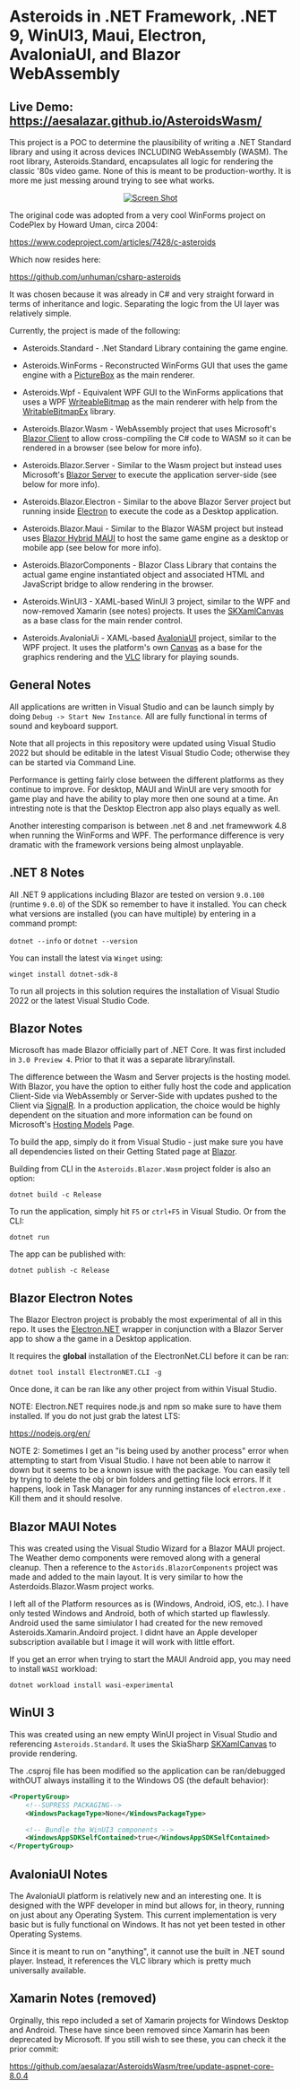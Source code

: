 # Asteroids in .NET Framework, .NET 9, WinUI3, Maui, Electron, AvaloniaUI, and Blazor WebAssembly

## Live Demo: https://aesalazar.github.io/AsteroidsWasm/

This project is a POC to determine the plausibility of writing a .NET Standard library and using it across devices INCLUDING WebAssembly (WASM).  The root library, Asteroids.Standard, encapsulates all logic for rendering the classic '80s video game.  None of this is meant to be production-worthy.  It is more me just messing around trying to see what works.

<div style="text-align: center;">
    <a href="Documents/Screeny.gif" target="_blank">
        <img src="Documents/Screeny.gif" alt="Screen Shot" >
    </a>  
</div>

The original code was adopted from a very cool WinForms project on CodePlex by Howard Uman, circa 2004:

https://www.codeproject.com/articles/7428/c-asteroids

Which now resides here:

https://github.com/unhuman/csharp-asteroids

It was chosen because it was already in C# and very straight forward in terms of inheritance and logic.  Separating the logic from the UI layer was relatively simple.

Currently, the project is made of the following:

- Asteroids.Standard - .Net Standard Library containing the game engine.

- Asteroids.WinForms - Reconstructed WinForms GUI that uses the game engine with a [PictureBox](https://docs.microsoft.com/en-us/dotnet/api/system.windows.forms.picturebox) as the main renderer.

- Asteroids.Wpf - Equivalent WPF GUI to the WinForms applications that uses a WPF [WriteableBitmap](https://docs.microsoft.com/en-us/dotnet/api/system.windows.media.imaging.writeablebitmap) as the main renderer with help from the [WritableBitmapEx](https://github.com/teichgraf/WriteableBitmapEx/) library.

- Asteroids.Blazor.Wasm - WebAssembly project that uses Microsoft's [Blazor Client](https://dotnet.microsoft.com/apps/aspnet/web-apps/client) to allow cross-compiling the C# code to WASM so it can be rendered in a browser (see below for more info).

- Asteroids.Blazor.Server - Similar to the Wasm project but instead uses Microsoft's [Blazor Server](https://docs.microsoft.com/en-us/aspnet/core/blazor/hosting-models?view=aspnetcore-3.1#blazor-server) to execute the application server-side (see below for more info).

- Asteroids.Blazor.Electron - Similar to the above Blazor Server project but running inside [Electron](https://www.electronjs.org/) to execute the code as a Desktop application.

- Asteroids.Blazor.Maui - Similar to the Blazor WASM project but instead uses [Blazor Hybrid MAUI](https://learn.microsoft.com/en-us/aspnet/core/blazor/hybrid/?view=aspnetcore-7.0) to host the same game engine as a desktop or mobile app (see below for more info).

- Asteroids.BlazorComponents - Blazor Class Library that contains the actual game engine instantiated object and associated HTML and JavaScript bridge to allow rendering in the browser.

- Asteroids.WinUI3 - XAML-based WinUI 3 project, similar to the WPF and now-removed Xamarin (see notes) projects.  It uses the [SKXamlCanvas](https://learn.microsoft.com/en-us/dotnet/api/skiasharp.views.windows.skxamlcanvas) as a base class for the main render control.

- Asteroids.AvaloniaUi - XAML-based [AvaloniaUI](https://avaloniaui.net/) project, similar to the WPF project.  It uses the platform's own [Canvas](https://docs.avaloniaui.net/docs/reference/controls/canvas) as a base for the graphics rendering and the [VLC](https://code.videolan.org/videolan/LibVLCSharp) library for playing sounds.

## General Notes

All applications are written in Visual Studio and can be launch simply by doing `Debug -> Start New Instance`.  All are fully functional in terms of sound and keyboard support.  

Note that all projects in this repository were updated using Visual Studio 2022 but should be editable in the latest Visual Studio Code; otherwise they can be started via Command Line.

Performance is getting fairly close between the different platforms as they continue to improve.  For desktop, MAUI and WinUI are very smooth for game play and have the ability to play more then one sound at a time. An intresting note is that the Desktop Electron app also plays equally as well.

Another interesting comparison is between .net 8 and .net framewwork 4.8 when running the WinForms and WPF.  The performance difference is very dramatic with the framework versions being almost unplayable.

## .NET 8 Notes

All .NET 9 applications including Blazor are tested on version `9.0.100` (runtime `9.0.0`) of the SDK so remember to have it installed. You can check what versions are installed (you can have multiple) by entering in a command prompt:

`dotnet --info` or `dotnet --version`

You can install the latest via `Winget` using:

`winget install dotnet-sdk-8`

To run all projects in this solution requires the installation of Visual Studio 2022 or the latest Visual Studio Code.

## Blazor Notes

Microsoft has made Blazor officially part of .NET Core.  It was first included in `3.0 Preview 4`.  Prior to that it was a separate library/install.

The difference between the Wasm and Server projects is the hosting model.  With Blazor, you have the option to either fully host the code and application Client-Side via WebAssembly or Server-Side with updates pushed to the Client via [SignalR](https://docs.microsoft.com/en-us/aspnet/core/signalr/introduction?view=aspnetcore-3.1).  In a production application, the choice would be highly dependent on the situation and more information can be found on Microsoft's [Hosting Models](https://learn.microsoft.com/en-us/aspnet/core/blazor/components/render-modes?view=aspnetcore-9.0) Page.

To build the app, simply do it from Visual Studio - just make sure you have all dependencies listed on their Getting Stated page at [Blazor](https://dotnet.microsoft.com/apps/aspnet/web-apps/client).

Building from CLI in the `Asteroids.Blazor.Wasm` project folder is also an option:

```
dotnet build -c Release
```

To run the application, simply hit `F5` or `ctrl+F5` in Visual Studio.  Or from the CLI:

```
dotnet run
```

The app can be published with:

```
dotnet publish -c Release
```

## Blazor Electron Notes

The Blazor Electron project is probably the most experimental of all in this repo.  It uses the [Electron.NET](https://github.com/ElectronNET/Electron.NET) wrapper in conjunction with a Blazor Server app to show a the game in a Desktop application.  

It requires the **global** installation of the ElectronNet.CLI before it can be ran:

```
dotnet tool install ElectronNET.CLI -g
```

Once done, it can be ran like any other project from within Visual Studio.

NOTE: Electron.NET requires node.js and npm so make sure to have them installed.  If you do not just grab the latest LTS:

https://nodejs.org/en/

NOTE 2:  Sometimes I get an "is being used by another process" error when attempting to start from Visual Studio.  I have not been able to narrow it down but it seems to be a known issue with the package.  You can easily tell by trying to delete the obj or bin folders and getting file lock errors.  If it happens, look in Task Manager for any running instances of `electron.exe` .  Kill them and it should resolve.

## Blazor MAUI Notes

This was created using the Visual Studio Wizard for a Blazor MAUI project.  The Weather demo components were removed along with a general cleanup.  Then a reference to the `Astorids.BlazorComponents` project was made and added to the main layout.  It is very similar to how the Asterdoids.Blazor.Wasm project works.

I left all of the Platform resources as is (Windows, Android, iOS, etc.).  I have only tested Windows and Android, both of which started up flawlessly.  Android used the same simiulator I had created for the new removed Asteroids.Xamarin.Andoird project.  I didnt have an Apple developer subscription available but I image it will work with little effort.

If you get an error when trying to start the MAUI Android app, you may need to install `WASI` workload:

```
dotnet workload install wasi-experimental
```

## WinUI 3

This was created using an new empty WinUI project in Visual Studio and referencing `Asteroids.Standard`. It uses the SkiaSharp [SKXamlCanvas](https://learn.microsoft.com/en-us/dotnet/api/skiasharp.views.windows.skxamlcanvas) to provide rendering.

The .csproj file has been modified so the application can be ran/debugged withOUT always installing it to the Windows OS (the default behavior):

```xml
<PropertyGroup>
    <!--SUPRESS PACKAGING-->
    <WindowsPackageType>None</WindowsPackageType>

    <!-- Bundle the WinUI3 components -->
    <WindowsAppSDKSelfContained>true</WindowsAppSDKSelfContained>
</PropertyGroup>
```

## AvaloniaUI Notes

The AvaloniaUI platform is relatively new and an interesting one.  It is designed with the WPF developer in mind but allows for, in theory, running on just about any Operating System.  This current implementation is very basic but is fully functional on Windows.  It has not yet been tested in other Operating Systems.

Since it is meant to run on "anything", it cannot use the built in .NET sound player.  Instead, it references the VLC library which is pretty much universally available.

## Xamarin Notes (removed)

Orginally, this repo included a set of Xamarin projects for Windows Desktop and Android.  These have since been removed since Xamarin has been deprecated by Microsoft.  If you still wish to see these, you can check it the prior commit:

https://github.com/aesalazar/AsteroidsWasm/tree/update-aspnet-core-8.0.4
